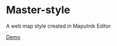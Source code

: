 # Master-style
A web map style created in Maputnik Editor 

[Demo](http://laura-lou.com/webmaps/master/)
